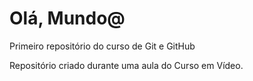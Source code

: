 # Olá, Mundo@
 Primeiro repositório do curso de Git e GitHub

 Repositório criado durante uma aula do Curso em Vídeo.
